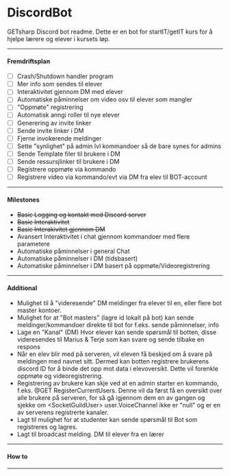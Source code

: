 # DiscordBot
GETsharp Discord bot readme. Dette er en bot for startIT/getIT kurs for å hjelpe lærere og elever i kursets løp.
***
#### Fremdriftsplan
- [ ] Crash/Shutdown handler program
- [ ] Mer info som sendes til elever
- [ ] Interaktivitet gjennom DM med elever
- [ ] Automatiske påminnelser om video osv til elever som mangler
- [ ] "Oppmøte" registrering
- [ ] Automatisk anngi roller til nye elever
- [ ] Generering av invite linker
- [ ] Sende invite linker i DM
- [ ] Fjerne invokerende meldinger
- [ ] Sette "synlighet" på admin lvl kommandoer så de bare synes for admins
- [ ] Sende Template filer til brukere i DM
- [ ] Sende ressursjlinker til brukere i DM
- [ ] Registrere oppmøte via kommando
- [ ] Registrere video via kommando/evt via DM fra elev til BOT-account
***
####  Milestones
* <s>Basic Logging og kontakt med Discord server</s>
* <s>Basic Interaktivitet</s>
* <s>Basic Interakivitet gjennom DM</s>
* Avansert Interaktivitet i chat gjennom kommandoer med flere parametere
* Automatiske påminnelser i general Chat
* Automatiske påminnelser i DM (tidsbasert)
* Automatiske påminnelser i DM basert på oppmøte/Videoregistrering
*** 
#### Additional
- Mulighet til å "videresende" DM meldinger fra elever til en, eller flere bot master kontoer. 
- Mulighet for at "Bot masters" (lagre id lokalt på bot) kan sende meldinger/kommandoer direkte til bot for f.eks. sende påminnelser, info
- Lage en "Kanal" (DM) Hvor elever kan sende spørsmål til botten, disse videresendes til Marius & Terje som kan svare og sende tilbake en respons
- Når en elev blir med på serveren, vil eleven få beskjed om å svare på meldingen med navnet sitt. Dermed kan botten registrere brukerens discord ID for å binde det opp mot data i elevoversikt. Dette vil forenkle oppmøte og videoregistrering.
- Registrering av brukere kan skje ved at en admin starter en kommando, f.eks. @GET RegisterCurrentUsers. Denne vil da først få en oversikt over alle brukere på serveren, for så gå igjennom dem en av gangen og sjekke om \<SocketGuildUser\> user.VoiceChannel ikke er "null" og er en av serverens registrerte kanaler. 
- Lagt til mulighet for at studenter kan sende spørsmål til Bot som registreres og lagres.
- Lagt til broadcast melding. DM til elever fra en lærer
***
#### How to
***
